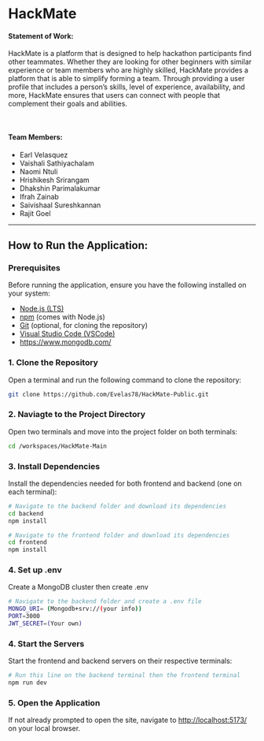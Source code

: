 <h1>HackMate</h1>
<h4>Statement of Work: </h4>
HackMate is a platform that is designed to help hackathon participants find other teammates. Whether they are looking for other beginners with similar experience or team members who are highly skilled, HackMate provides a platform that is able to simplify  forming a team. Through providing a user profile that includes a person’s skills, level of experience, availability, and more, HackMate ensures that users can connect with people that complement their goals and abilities.

<br><h4>Team Members:</h4>
- Earl Velasquez 
- Vaishali Sathiyachalam
- Naomi Ntuli
- Hrishikesh Srirangam
- Dhakshin Parimalakumar
- Ifrah Zainab
- Saivishaal Sureshkannan
- Rajit Goel

---

## How to Run the Application:

### Prerequisites
Before running the application, ensure you have the following installed on your system:
- [Node.js (LTS)](https://nodejs.org/en)
- [npm](https://www.npmjs.com/) (comes with Node.js)
- [Git](https://git-scm.com/) (optional, for cloning the repository)
- [Visual Studio Code (VSCode)](https://code.visualstudio.com/)
- https://www.mongodb.com/
### 1. Clone the Repository
Open a terminal and run the following command to clone the repository:
```bash
git clone https://github.com/Evelas78/HackMate-Public.git
```
### 2. Naviagte to the Project Directory
Open two terminals and move into the project folder on both terminals:
```bash
cd /workspaces/HackMate-Main
```
### 3. Install Dependencies
Install the dependencies needed for both frontend and backend (one on each terminal):
```bash
# Navigate to the backend folder and download its dependencies
cd backend
npm install

# Navigate to the frontend folder and download its dependencies
cd frontend
npm install
```
### 4. Set up .env
Create a MongoDB cluster then create .env
```bash
# Navigate to the backend folder and create a .env file
MONGO_URI= (Mongodb+srv://(your info))
PORT=3000
JWT_SECRET=(Your own)
```

### 4. Start the Servers
Start the frontend and backend servers on their respective terminals:
```bash
# Run this line on the backend terminal then the frontend terminal
npm run dev
```

### 5. Open the Application
If not already prompted to open the site, navigate to [http://localhost:5173/](http://localhost:5173/) on your local browser.
